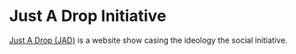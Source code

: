 # Just A Drop Initiative 

[Just A Drop (JAD)](shravan20.github.io/justadrop/
) is a website show casing the ideology the social initiative.
